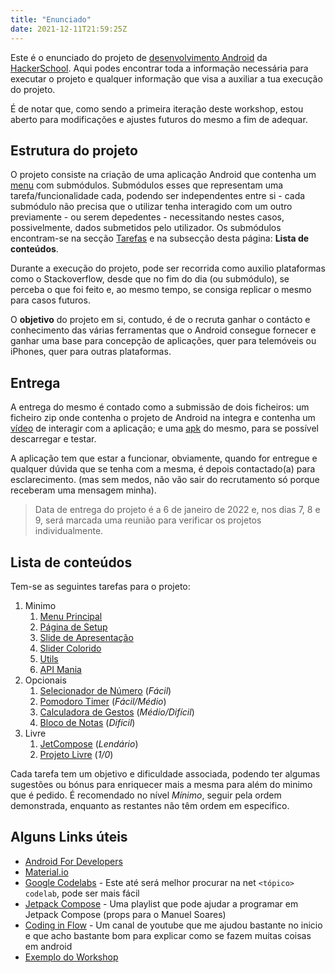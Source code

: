 ```yaml
---
title: "Enunciado"
date: 2021-12-11T21:59:25Z
---
```


<!-- ![android_logo](https://upload.wikimedia.org/wikipedia/commons/thumb/3/3e/Android_logo_2019.png/479px-Android_logo_2019.png) -->

Este é o enunciado do projeto de [desenvolvimento Android](https://drive.google.com/drive/folders/1CCDfb7o79b6eR-xim18rZ4XgxLRkmvN8?usp=sharing) da [HackerSchool](http://hackerschool.io).
Aqui podes encontrar toda a informação necessária para executar o projeto e qualquer informação que visa a auxiliar a tua execução do projeto.

É de notar que, como sendo a primeira iteração deste workshop, estou aberto para modificações e ajustes futuros do mesmo a fim de adequar. 

## Estrutura do projeto

O projeto consiste na criação de uma aplicação Android que contenha um [menu](../../tasks/menu) com submódulos.
Submódulos esses que representam uma tarefa/funcionalidade cada, podendo ser independentes entre si - cada submódulo não precisa que o utilizar tenha interagido com um outro previamente - ou serem depedentes - necessitando nestes casos, possivelmente, dados submetidos pelo utilizador.
Os submódulos encontram-se na secção [Tarefas](../../tasks/main) e na subsecção desta página: **Lista de conteúdos**.

Durante a execução do projeto, pode ser recorrida como auxilio plataformas como o Stackoverflow, desde que no fim do dia (ou submódulo), se perceba o que foi feito e, ao mesmo tempo, se consiga replicar o mesmo para casos futuros.

O **objetivo** do projeto em si, contudo, é de o recruta ganhar o contácto e conhecimento das várias ferramentas que o Android consegue fornecer e ganhar uma base para concepção de aplicações, quer para telemóveis ou iPhones, quer para outras plataformas.

## Entrega

A entrega do mesmo é contado como a submissão de dois ficheiros: um ficheiro zip onde contenha o projeto de Android na integra e contenha um [vídeo](../../code/videos) de interagir com a aplicação; e uma [apk](../../code/apk) do mesmo, para se possível descarregar e testar.

A aplicação tem que estar a funcionar, obviamente, quando for entregue e qualquer dúvida que se tenha com a mesma, é depois contactado(a) para esclarecimento. (mas sem medos, não vão sair do recrutamento só porque receberam uma mensagem minha).

> Data de entrega do projeto é a 6 de janeiro de 2022 e, nos dias 7, 8 e 9, será marcada uma reunião para verificar os projetos individualmente.

## Lista de conteúdos
Tem-se as seguintes tarefas para o projeto:
1. Minimo
    1. [Menu Principal](../../tasks/menu)
    2. [Página de Setup](../../tasks/pagina_setup)
    3. [Slide de Apresentação](../../tasks/slide)
    4. [Slider Colorido](../../tasks/slider_colorido)
    5. [Utils](../../tasks/utils)
    6. [API Mania](../../tasks/apimania)
2. Opcionais
    1. [Selecionador de Número](../../tasks/selecionador_de_numeros) (*Fácil*)
    2. [Pomodoro Timer](../../tasks/pomodoro) (*Fácil/Médio*)
    3. [Calculadora de Gestos](../../tasks/calculadora_de_gestos) (*Médio/Difícil*)
    4. [Bloco de Notas](../../tasks/notas) (*Difícil*)
3. Livre
    1. [JetCompose](../../tasks/jetcompose) (*Lendário*)
    2. [Projeto Livre](../../tasks/livre) (*1/0*)

Cada tarefa tem um objetivo e dificuldade associada, podendo ter algumas sugestões ou bónus para enriquecer mais a mesma para além do minimo que é pedido.
É recomendado no nível *Mínimo*, seguir pela ordem demonstrada, enquanto as restantes não têm ordem em especifico.

## Alguns Links úteis
- [Android For Developers](https://developer.android.com/)
- [Material.io](https://material.io)
- [Google Codelabs](https://codelabs.developers.google.com/?product=android) - Este até será melhor procurar na net `<tópico> codelab`, pode ser mais fácil
- [Jetpack Compose](https://www.youtube.com/playlist?list=PLQkwcJG4YTCSpJ2NLhDTHhi6XBNfk9WiC) - Uma playlist que pode ajudar a programar em Jetpack Compose (props para o Manuel Soares)
- [Coding in Flow](https://www.youtube.com/c/CodinginFlow) - Um canal de youtube que me ajudou bastante no inicio e que acho bastante bom para explicar como se fazem muitas coisas em android
- [Exemplo do Workshop](https://github.com/filipe-varela/warexemplo)